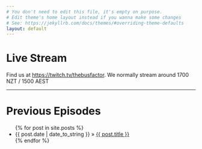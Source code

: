 ```yaml
---
# You don't need to edit this file, it's empty on purpose.
# Edit theme's home layout instead if you wanna make some changes
# See: https://jekyllrb.com/docs/themes/#overriding-theme-defaults
layout: default
---
```

<h1>Live Stream</h1>
<p>Find us at <a href="https://twitch.tv/thebusfactor">https://twitch.tv/thebusfactor</a>. We normally stream around 1700 NZT / 1500 AEST</p>

<!-- <iframe src="http://player.twitch.tv/?thebusfactor" height="200" width="200" scrolling="no" allowfullscreen="true"></iframe>. This is ugly so lets find a better way to embed it -->

<hr>

<h1>Previous Episodes</h1>

<ul class="posts">
  {% for post in site.posts %}
    <li><span>{{ post.date | date_to_string }}</span> &raquo; <a href=".{{ post.url }}">{{ post.title }}</a></li>
  {% endfor %}
</ul>
